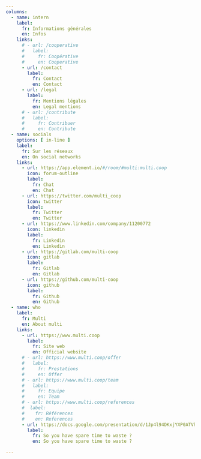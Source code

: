 ```yaml
---
columns: 
  - name: intern
    label:
      fr: Informations générales
      en: Infos
    links: 
      # - url: /cooperative
      #   label:
      #     fr: Coopérative
      #     en: Cooperative
      - url: /contact
        label:
          fr: Contact
          en: Contact
      - url: /legal
        label:
          fr: Mentions légales
          en: Legal mentions
      # - url: /contribute
      #   label:
      #     fr: Contribuer
      #     en: Contribute
  - name: socials
    options: [ in-line ]
    label:
      fr: Sur les réseaux
      en: On social networks
    links: 
      - url: https://app.element.io/#/room/#multi:multi.coop
        icon: forum-outline
        label:
          fr: Chat
          en: Chat
      - url: https://twitter.com/multi_coop
        icon: twitter
        label:
          fr: Twitter
          en: Twitter
      - url: https://www.linkedin.com/company/11200772
        icon: linkedin
        label:
          fr: Linkedin
          en: Linkedin
      - url: https://gitlab.com/multi-coop
        icon: gitlab
        label:
          fr: Gitlab
          en: Gitlab
      - url: https://github.com/multi-coop
        icon: github
        label:
          fr: Github
          en: Github
  - name: who
    label:
      fr: Multi
      en: About multi
    links: 
      - url: https://www.multi.coop
        label:
          fr: Site web
          en: Official website
      # - url: https://www.multi.coop/offer
      #   label:
      #     fr: Prestations
      #     en: Offer
      # - url: https://www.multi.coop/team
      #   label:
      #     fr: Equipe
      #     en: Team
      # - url: https://www.multi.coop/references
      #  label:
      #    fr: Références
      #    en: References
      - url: https://docs.google.com/presentation/d/1Jp4l94DKxjYXP0ATVhpyyy6lq_0FYbzU5HeOVm43Zlw/edit#slide=id.g4dc788bd0f_0_7
        label:
          fr: So you have spare time to waste ?
          en: So you have spare time to waste ?

---
```


